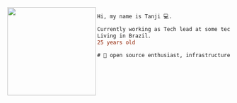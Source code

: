 <img align="left" height="200" src="https://media.giphy.com/media/cKhC19ztzjhL1Bw3wL/giphy.gif"/>

```diff
Hi, my name is Tanji 💻.

Currently working as Tech lead at some tech company
Living in Brazil.
25 years old

# 📖 open source enthusiast, infrastructure, functional, security
```
